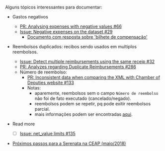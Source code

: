 Alguns tópicos interessantes para documentar:

- Gastos negativos
    - [PR: Analysing expenses with negative values #66](https://github.com/okfn-brasil/serenata-de-amor/pull/66)
    - [Issue: Negative expenses on the dataset #29](https://github.com/okfn-brasil/serenata-de-amor/issues/29)
        - [Documento com resposta sobre 'bilhete de compensação'](https://github.com/escola-de-dados/python-inovacao-civica/files/6850933/resposta.pdf)
  

- Reembolsos duplicados: recibos sendo usados em multiplos reembolsos.
    - [Issue: Detect multiple reimbursements using the same receip #32](https://github.com/okfn-brasil/serenata-de-amor/issues/32)
    - [PR: Analyzes regarding Duplicate Reimbursements #286](https://github.com/okfn-brasil/serenata-de-amor/pull/286)
    - Número de reembolso:
        - [PR: Inconsistent data when comparing the XML with Chamber of Deputies website #133](https://github.com/okfn-brasil/serenata-de-amor/issues/133)
        - Notas:    
            - aparemente, reembolsos sem o campo `Número de reembolso` não foi de fato executado (cancelado/negado).
            - reembolsos podem se repetir, pq pode exitir reembolsos parcial.
            - mais informações podem ser encontradas [aqui](https://www.dropbox.com/s/uw5moqsdn3bt7z3/181104_159155_28903_3498103623673.pdf?dl=0).

- Read more
    - [ ] [Issue: net_value limits #135](https://github.com/okfn-brasil/serenata-de-amor/issues/135) 

- [Próximos passos para a Serenata na CEAP (maio/2018)](https://docs.google.com/document/d/1qjYHKr9FLAaDwI4VJeHbcWj4LKrAWBeHqrB6VqBLXi8/edit#)
